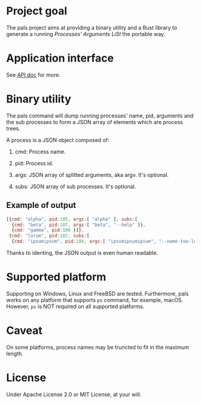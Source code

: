 # Project goal

The pals project aims at providing a binary utility and a Rust library to
generate a running _Processes' Arguments LiSt_ the portable way.

# Application interface

See [API doc](https://docs.rs/pals/0.1.2) for more.

# Binary utility

The pals command will dump running processes' name, pid, arguments and the sub
processes to form a JSON array of elements which are process trees.

A process is a JSON object composed of:

  1. cmd: Process name.

  2. pid: Process id.

  3. args: JSON array of splitted arguments, aka argv. It's optional.

  4. subs: JSON array of sub processes. It's optional.

## Example of output

```js
[{cmd: "alpha", pid:105, args:[ "alpha" ], subs:[
  {cmd: "beta", pid:107, args:[ "beta", "--help" ]},
  {cmd: "gamma", pid:106 }]},
 {cmd: "lorum", pid:102, subs:[
  {cmd: "ipsumipsum", pid:104, args:[ "ipsumipsumipsum", "--name-too-long" ]}]}]
```

Thanks to identing, the JSON output is even human readable.

# Supported platform

Supporting on Windows, Linux and FreeBSD are tested. Furthermore, pals works on
any platform that supports `ps` command, for example, macOS. However, `ps` is
NOT required on all supported platforms.

# Caveat

On some platforms, process names may be truncted to fit in the maximum length.

# License

Under Apache License 2.0 or MIT License, at your will.
